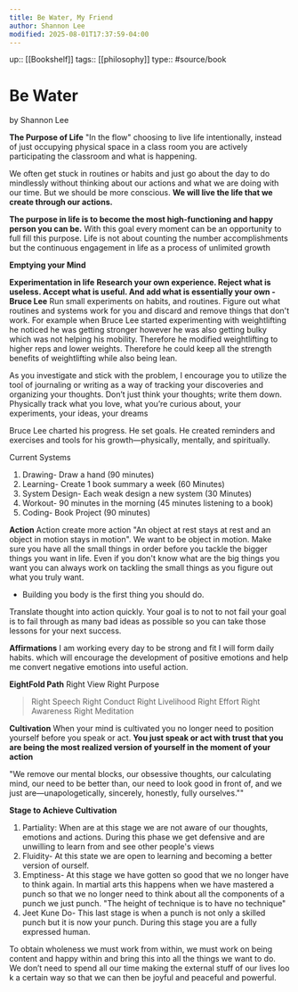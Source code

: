 ```yaml
---
title: Be Water, My Friend
author: Shannon Lee
modified: 2025-08-01T17:37:59-04:00
---
```

up:: [[Bookshelf]]
tags:: [[philosophy]]
type:: #source/book

# Be Water
by Shannon Lee

**The Purpose of Life**
"In the flow" choosing to live life intentionally, instead of just occupying physical space in a class room you are actively participating the classroom and what is happening.

We often get stuck in routines or habits and just go about the day to do mindlessly without thinking about our actions and what we are doing with our time. But we should be more conscious. **We will live the life that we create through our actions.**

**The purpose in life is to become the most high-functioning and happy person you can be.** With this goal every moment can be an opportunity to full fill this purpose.
Life is not about counting the number accomplishments but the continuous engagement in life as a process of unlimited growth

**Emptying your Mind**

**Experimentation in life**
**Research your own experience. Reject what is useless. Accept what is useful. And add what is essentially your own -Bruce Lee**
Run small experiments on habits, and routines. Figure out what routines and systems work for you and discard and remove things that don't work.
For example when Bruce Lee started experimenting with weightlifting he noticed he was getting stronger however he was also getting bulky which was not helping his mobility. Therefore he modified weightlifting to higher reps and lower weights. Therefore he could keep all the strength benefits of weightlifting while also being lean.

As you investigate and stick with the problem, I encourage you to utilize the tool of journaling or writing as a way of tracking your discoveries and organizing your thoughts. Don’t just think your thoughts; write them down. Physically track what you love, what you’re curious about, your experiments, your ideas, your dreams

 Bruce Lee charted his progress. He set goals. He created reminders and exercises and tools for his growth—physically, mentally, and spiritually.

Current Systems
1. Drawing- Draw a hand (90 minutes)
2. Learning- Create 1 book summary a week (60 Minutes)
3. System Design- Each weak design a new system (30 Minutes)
4. Workout- 90 minutes in the morning (45 minutes listening to a book)
5. Coding- Book Project (90 minutes)

**Action**
Action create more action "An object at rest stays at rest and an object in motion stays in motion". We want to be object in motion.
Make sure you have all the small things in order before you tackle the bigger things you want in life.
Even if you don't know what are the big things you want you can always work on tackling the small things as you figure out what you truly want.
- Building you body is the first thing you should do.

Translate thought into action quickly. Your goal is to not to not fail your goal is to fail through as many bad ideas as possible so you can take those lessons for your next success.

**Affirmations**
I am working every day to be strong and fit
I will form daily habits. which will encourage the development of positive emotions and help me convert negative emotions into useful action.

**EightFold Path**
 Right View
Right Purpose
> Right Speech
> Right Conduct
> Right Livelihood
> Right Effort
> Right Awareness
> Right Meditation

**Cultivation**
When your mind is cultivated you no longer need to position yourself before you speak or act. **You just speak or act with trust that you are being the most realized version of yourself in the moment of your action**

"We remove our mental blocks, our obsessive thoughts, our calculating mind, our need to be better than, our need to look good in front of, and we just are—unapologetically, sincerely, honestly, fully ourselves.""

**Stage to Achieve Cultivation**
1. Partiality: When are at this stage we are not aware of our thoughts, emotions and actions. During this phase we get defensive and are unwilling to learn from and see other people's views
2. Fluidity- At this state we are open to learning and becoming a better version of ourself.
3. Emptiness- At this stage we have gotten so good that we no longer have to think again. In martial arts this happens when we have mastered a punch so that we no longer need to think about all the components of a punch we just punch. "The height of technique is to have no technique"
4. Jeet Kune Do- This last stage is when a punch is not only a skilled punch but it is now your punch. During this stage you are a fully expressed human.

To obtain wholeness we must work from within, we must work on being content and happy within and bring this into all the things we want to do. We don’t need to spend all our time making the external stuff of our lives look a certain way so that we can then be joyful and peaceful and powerful.
